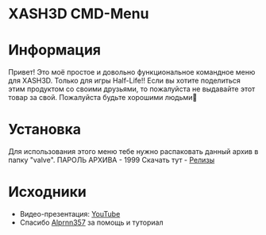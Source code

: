 # XASH3D CMD-Menu
# Информация
Привет! Это моё простое и довольно функциональное командное меню для XASH3D. Только для игры Half-Life!!
Если вы хотите поделиться этим продуктом со своими друзьями, то пожалуйста не выдавайте этот товар за свой. Пожалуйста будьте хорошими людьми🙏
# Установка
Для использования этого меню тебе нужно распаковать данный архив в папку "valve". ПАРОЛЬ АРХИВА - 1999
Скачать тут - [Релизы](https://github.com/XDe0/CMD-Menu/releases)
# Исходники
- Видео-презентация: [YouTube](https://youtu.be/GCazWIKmKvU)
- Спасибо [Alprnn357](https://github.com/Alprnn357) за помощь и туториал

